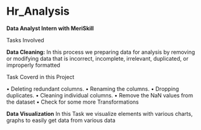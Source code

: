 # Hr_Analysis

**Data Analyst Intern with MeriSkill**

Tasks Involved

**Data Cleaning:**
 In this process we preparing data for analysis by removing or modifying data that is incorrect, incomplete, irrelevant, duplicated, or improperly formatted

Task Coverd in this Project 

• Deleting redundant columns.
• Renaming the columns.
• Dropping duplicates.
• Cleaning individual columns.
• Remove the NaN values from the dataset
• Check for some more Transformations

**Data Visualization**
In this Task we visualize elements with various charts, graphs to easily get data from various data



